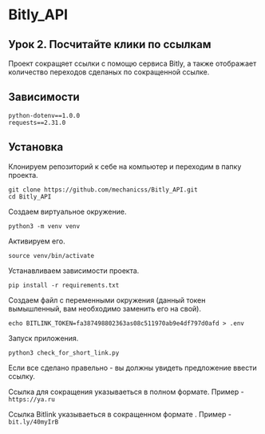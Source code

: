 # Bitly_API
 
 ## Урок 2. Посчитайте клики по ссылкам
Проект сокращяет ссылки с помощю сервиса Bitly, а также
отображает количество переходов  сделаных по сокращенной ссылке.

## Зависимости
    python-dotenv==1.0.0
    requests==2.31.0
## Установка
Клонируем репозиторий к себе на компьютер и переходим в папку проекта.
```
git clone https://github.com/mechanicss/Bitly_API.git
cd Bitly_API
```
Создаем виртуальное окружение.
```
python3 -m venv venv
```
Активируем его.
```
source venv/bin/activate
```
Устанавливаем зависимости проекта.
```
pip install -r requirements.txt
```
Создаем файл с переменными окружения (данный токен вымышленный, вам необходимо заменить его на свой).
```
echo BITLINK_TOKEN=fa387498802363as08c511970ab9e4df797d0afd > .env
```
Запуск приложения.
```
python3 check_for_short_link.py
```
Если все сделано правельно - вы должны увидеть предложение ввести ссылку.

Ссылка для сокращения указываеться в полном формате. Пример - `https://ya.ru`

Ссылка Bitlink указываеться в сокращенном формате . Пример - `bit.ly/40myIrB`
